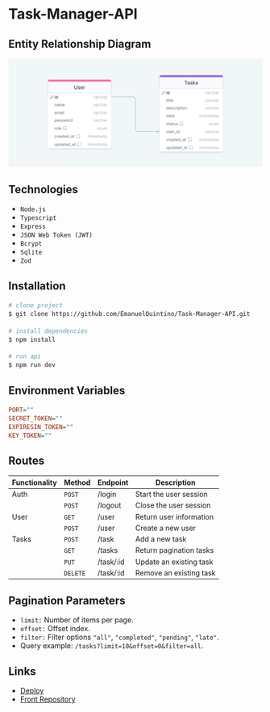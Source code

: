# Task-Manager-API

## Entity Relationship Diagram

![ERD](./erd.png)

## Technologies

- `Node.js`
- `Typescript`
- `Express`
- `JSON Web Token (JWT)`
- `Bcrypt`
- `Sqlite`
- `Zod`

## Installation

```bash
# clone project
$ git clone https://github.com/EmanuelQuintino/Task-Manager-API.git

# install dependencies
$ npm install

# run api
$ npm run dev
```

## Environment Variables

```ini
PORT=""
SECRET_TOKEN=""
EXPIRESIN_TOKEN=""
KEY_TOKEN=""
```

## Routes

| Functionality | Method   | Endpoint  | Description             |
| ------------- | -------- | --------- | ----------------------- |
| Auth          | `POST`   | /login    | Start the user session  |
|               | `POST`   | /logout   | Close the user session  |
| User          | `GET`    | /user     | Return user information |
|               | `POST`   | /user     | Create a new user       |
| Tasks         | `POST`   | /task     | Add a new task          |
|               | `GET`    | /tasks    | Return pagination tasks |
|               | `PUT`    | /task/:id | Update an existing task |
|               | `DELETE` | /task/:id | Remove an existing task |

## Pagination Parameters

- `limit:` Number of items per page.
- `offset:` Offset index.
- `filter:` Filter options `"all"`, `"completed"`, `"pending"`, `"late"`.
- Query example: `/tasks?limit=10&offset=0&filter=all`.

## Links

- [Deploy](https://task-manager-seven-indol.vercel.app/)
- [Front Repository](https://github.com/EmanuelQuintino/Task-Manager)
